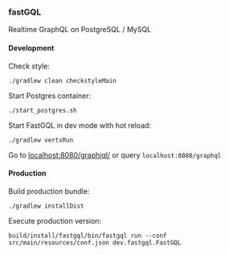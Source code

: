 ### fastGQL

Realtime GraphQL on PostgreSQL / MySQL

#### Development

Check style:

```shell script
./gradlew clean checkstyleMain
```

Start Postgres container:

```shell script
./start_postgres.sh
```

Start FastGQL in dev mode with hot reload:

```shell script
./gradlew vertxRun
````

Go to [localhost:8080/graphiql/](http://localhost:8080/graphiql/) or query ```localhost:8080/graphql```

#### Production

Build production bundle:

```shell script
./gradlew installDist
```

Execute production version:

```shell script
build/install/fastgql/bin/fastgql run --conf src/main/resources/conf.json dev.fastgql.FastGQL
```
